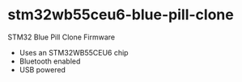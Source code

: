 # stm32wb55ceu6-blue-pill-clone

STM32 Blue Pill Clone Firmware
- Uses an STM32WB55CEU6 chip
- Bluetooth enabled
- USB powered
